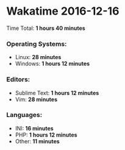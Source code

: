 # Wakatime 2016-12-16

Time Total: **1 hours 40 minutes**

### Operating Systems:
- Linux: **28 minutes** 
- Windows: **1 hours 12 minutes** 

### Editors:
- Sublime Text: **1 hours 12 minutes** 
- Vim: **28 minutes** 

### Languages:
- INI: **16 minutes** 
- PHP: **1 hours 12 minutes** 
- Other: **11 minutes** 

